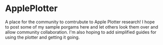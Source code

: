 # ApplePlotter
A place for the community to comtrubute to Apple Plotter research! 
I hope to post some of my sample porgams here and let others look them over and allow community collaboration.
I'm also hoping to add simplified guides for using the plotter and getting it going. 
